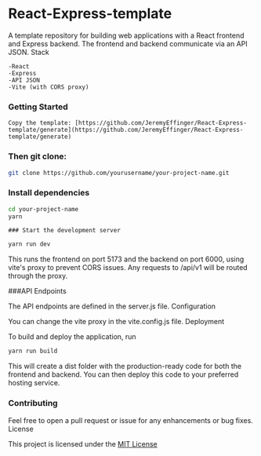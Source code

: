 # React-Express-template

A template repository for building web applications with a React frontend and Express backend. The frontend and backend communicate via an API JSON.
Stack

    -React
    -Express
    -API JSON
    -Vite (with CORS proxy)

  ### Getting Started

    Copy the template: [https://github.com/JeremyEffinger/React-Express-template/generate](https://github.com/JeremyEffinger/React-Express-template/generate)

### Then git clone:

```bash
git clone https://github.com/yourusername/your-project-name.git
```
  ### Install dependencies

```bash
cd your-project-name
yarn
```
    ### Start the development server
    
```bash
yarn run dev
```

This runs the frontend on port 5173 and the backend on port 6000, using vite's proxy to prevent CORS issues. Any requests to /api/v1 will be routed through the proxy.

  ###API Endpoints

The API endpoints are defined in the server.js file.
Configuration

You can change the vite proxy in the vite.config.js file.
Deployment

To build and deploy the application, run

```bash
yarn run build
```

This will create a dist folder with the production-ready code for both the frontend and backend. You can then deploy this code to your preferred hosting service.

  ### Contributing

Feel free to open a pull request or issue for any enhancements or bug fixes.
License

This project is licensed under the [MIT License](https://opensource.org/licenses/MIT)
